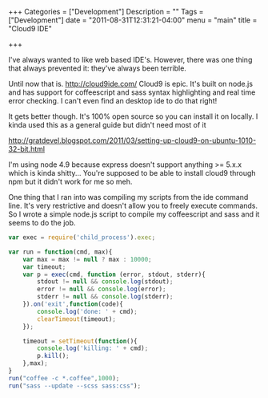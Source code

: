 +++
Categories = ["Development"]
Description = ""
Tags = ["Development"]
date = "2011-08-31T12:31:21-04:00"
menu = "main"
title = "Cloud9 IDE"

+++

I've always wanted to like web based IDE's. However, there was one thing that always prevented it: they've always been terrible.

Until now that is. http://cloud9ide.com/ Cloud9 is epic. It's built on node.js and has support for coffeescript and sass syntax highlighting and real time error checking. I can't even find an desktop ide to do that right!

 It gets better though. It's 100% open source so you can install it on locally. I kinda used this as a general guide but didn't need most of it

 http://gratdevel.blogspot.com/2011/03/setting-up-cloud9-on-ubuntu-1010-32-bit.html

 I'm using node 4.9 because express doesn't support anything >= 5.x.x which is kinda shitty... You're supposed to be able to install cloud9 through npm but it didn't work for me so meh.

One thing that I ran into was compiling my scripts from the ide command line. It's very restrictive and doesn't allow you to freely execute commands. So I wrote a simple node.js script to compile my coffeescript and sass and it seems to do the job.

``` js
var exec = require('child_process').exec;

var run = function(cmd, max){
    var max = max != null ? max : 10000;
    var timeout;
    var p = exec(cmd, function (error, stdout, stderr){
        stdout != null && console.log(stdout);
        error != null && console.log(error);
        stderr != null && console.log(stderr);
    }).on('exit',function(code){
        console.log('done: ' + cmd);
        clearTimeout(timeout);
    });

    timeout = setTimeout(function(){
        console.log('killing: ' + cmd);
        p.kill();
    },max);
}
run("coffee -c *.coffee",1000);
run("sass --update --scss sass:css");
```

